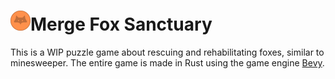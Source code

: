 <h1><img src="assets/images/coin.png" height="32" width="32" >Merge Fox Sanctuary</h1>

This is a WIP puzzle game about rescuing and rehabilitating foxes, similar to minesweeper. The entire game is made in Rust using the game engine [Bevy](https://github.com/bevyengine/bevy).
